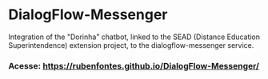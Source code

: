 # DialogFlow-Messenger
Integration of the "Dorinha" chatbot, linked to the SEAD (Distance Education Superintendence) extension project, to the dialogflow-messenger service.

### Acesse: https://rubenfontes.github.io/DialogFlow-Messenger/
